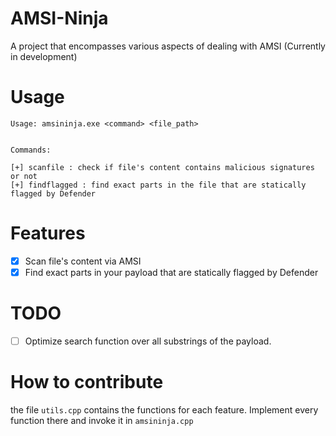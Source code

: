 # AMSI-Ninja
A project that encompasses various aspects of dealing with AMSI (Currently in development)

# Usage
````
Usage: amsininja.exe <command> <file_path>


Commands:

[+] scanfile : check if file's content contains malicious signatures or not
[+] findflagged : find exact parts in the file that are statically flagged by Defender
````
# Features
  - [x] Scan file's content via AMSI
  - [x] Find exact parts in your payload that are statically flagged by Defender

# TODO
- [ ] Optimize search function over all substrings of the payload.
      
# How to contribute
  the file ````utils.cpp```` contains the functions for each feature. Implement every function there and invoke it in ````amsininja.cpp````
